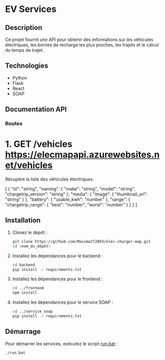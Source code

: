 # EV Services

## Description
Ce projet fournit une API pour obtenir des informations sur les véhicules électriques, les bornes de recharge les plus proches, les trajets et le calcul du temps de trajet.


## Technologies
- Python
- Flask
- React
- SOAP

## Documentation API

### Routes

# 1. GET /vehicles https://elecmapapi.azurewebsites.net/vehicles
Récupère la liste des véhicules électriques.

[
  {
    "id": "string",
    "naming": {
      "make": "string",
      "model": "string",
      "chargetrip_version": "string"
    },
    "media": {
      "image": {
        "thumbnail_url": "string"
      }
    },
    "battery": {
      "usable_kwh": "number"
    },
    "range": {
      "chargetrip_range": {
        "best": "number",
        "worst": "number"
      }
    }
  }
]

## Installation

1. Clonez le dépôt :
    ```sh
    git clone https://github.com/Maxime272003/elec-charger-map.git
    cd <nom_du_dépôt>
    ```

2. Installez les dépendances pour le backend :
    ```sh
    cd backend
    pip install -r requirements.txt
    ```

3. Installez les dépendances pour le frontend :
    ```sh
    cd ../frontend
    npm install
    ```

4. Installez les dépendances pour le service SOAP :
    ```sh
    cd ../service_soap
    pip install -r requirements.txt
    ```

## Démarrage

Pour démarrer les services, exécutez le script [run.bat](http://_vscodecontentref_/1) :
```sh
./run.bat

